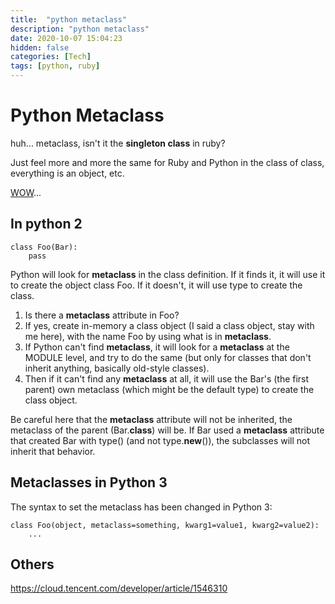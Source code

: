 ```yaml
---
title:  "python metaclass"
description: "python metaclass"
date: 2020-10-07 15:04:23
hidden: false
categories: [Tech]
tags: [python, ruby]
---
```


# Python Metaclass

huh... metaclass, isn't it the **singleton class** in ruby?

Just feel more and more the same for Ruby and Python in the class of class, everything is an object, etc.

[WOW](https://stackoverflow.com/questions/100003/what-are-metaclasses-in-python?answertab=votes#tab-top)...

## In python 2 

```
class Foo(Bar):
    pass
```

Python will look for __metaclass__ in the class definition. If it finds it, it will use it to create the object class Foo. If it doesn't, it will use type to create the class.

1. Is there a __metaclass__ attribute in Foo?
2. If yes, create in-memory a class object (I said a class object, stay with me here), with the name Foo by using what is in __metaclass__.
3. If Python can't find __metaclass__, it will look for a __metaclass__ at the MODULE level, and try to do the same (but only for classes that don't inherit anything, basically old-style classes).
4. Then if it can't find any __metaclass__ at all, it will use the Bar's (the first parent) own metaclass (which might be the default type) to create the class object.

Be careful here that the __metaclass__ attribute will not be inherited, the metaclass of the parent (Bar.__class__) will be. If Bar used a __metaclass__ attribute that created Bar with type() (and not type.__new__()), the subclasses will not inherit that behavior.


## Metaclasses in Python 3

The syntax to set the metaclass has been changed in Python 3:

```
class Foo(object, metaclass=something, kwarg1=value1, kwarg2=value2):
    ...
```

## Others 

https://cloud.tencent.com/developer/article/1546310